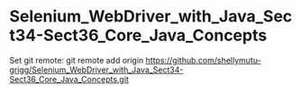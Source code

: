 # Selenium_WebDriver_with_Java_Sect34-Sect36_Core_Java_Concepts

Set git remote:
git remote add origin https://github.com/shellymutu-grigg/Selenium_WebDriver_with_Java_Sect34-Sect36_Core_Java_Concepts.git